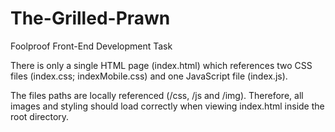 # The-Grilled-Prawn
Foolproof Front-End Development Task

There is only a single HTML page (index.html) which references two CSS files (index.css; indexMobile.css) and one JavaScript file (index.js).

The files paths are locally referenced (/css, /js and /img). Therefore, all images and styling should load correctly when viewing index.html inside the root directory.
